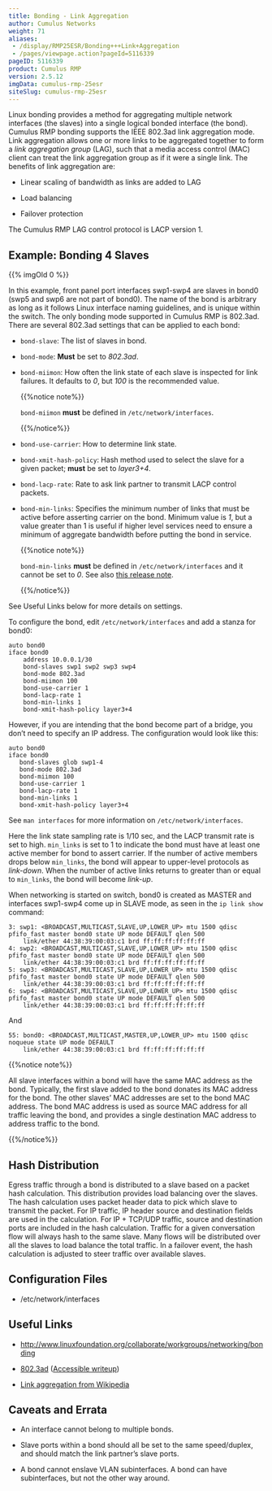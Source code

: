 ```yaml
---
title: Bonding - Link Aggregation
author: Cumulus Networks
weight: 71
aliases:
 - /display/RMP25ESR/Bonding+++Link+Aggregation
 - /pages/viewpage.action?pageId=5116339
pageID: 5116339
product: Cumulus RMP
version: 2.5.12
imgData: cumulus-rmp-25esr
siteSlug: cumulus-rmp-25esr
---
```

Linux bonding provides a method for aggregating multiple network
interfaces (the slaves) into a single logical bonded interface (the
bond). Cumulus RMP bonding supports the IEEE 802.3ad link aggregation
mode. Link aggregation allows one or more links to be aggregated
together to form a *link aggregation group* (LAG), such that a media
access control (MAC) client can treat the link aggregation group as if
it were a single link. The benefits of link aggregation are:

  - Linear scaling of bandwidth as links are added to LAG

  - Load balancing

  - Failover protection

The Cumulus RMP LAG control protocol is LACP version 1.

## <span>Example: Bonding 4 Slaves</span>

{{% imgOld 0 %}}

In this example, front panel port interfaces swp1-swp4 are slaves in
bond0 (swp5 and swp6 are not part of bond0). The name of the bond is
arbitrary as long as it follows Linux interface naming guidelines, and
is unique within the switch. The only bonding mode supported in Cumulus
RMP is 802.3ad. There are several 802.3ad settings that can be applied
to each bond:

  - `bond-slave`: The list of slaves in bond.

  - `bond-mode`: **Must** be set to *802.3ad*.

  - `bond-miimon`: How often the link state of each slave is inspected
    for link failures. It defaults to *0*, but *100* is the recommended
    value.
    
    {{%notice note%}}
    
    `bond-miimon` **must** be defined in `/etc/network/interfaces`.
    
    {{%/notice%}}

  - `bond-use-carrier`: How to determine link state.

  - `bond-xmit-hash-policy`: Hash method used to select the slave for a
    given packet; **must** be set to *layer3+4*.

  - `bond-lacp-rate`: Rate to ask link partner to transmit LACP control
    packets.

  - `bond-min-links`: Specifies the minimum number of links that must be
    active before asserting carrier on the bond. Minimum value is *1*,
    but a value greater than 1 is useful if higher level services need
    to ensure a minimum of aggregate bandwidth before putting the bond
    in service.
    
    {{%notice note%}}
    
    `bond-min-links` **must** be defined in `/etc/network/interfaces`
    and it cannot be set to *0*. See also [this release
    note](https://support.cumulusnetworks.com/hc/en-us/articles/206030457#rn230).
    
    {{%/notice%}}

See Useful Links below for more details on settings.

To configure the bond, edit `/etc/network/interfaces` and add a stanza
for bond0:

    auto bond0
    iface bond0
        address 10.0.0.1/30
        bond-slaves swp1 swp2 swp3 swp4
        bond-mode 802.3ad
        bond-miimon 100
        bond-use-carrier 1
        bond-lacp-rate 1
        bond-min-links 1
        bond-xmit-hash-policy layer3+4

However, if you are intending that the bond become part of a bridge, you
don’t need to specify an IP address. The configuration would look like
this:

    auto bond0
    iface bond0
       bond-slaves glob swp1-4
       bond-mode 802.3ad
       bond-miimon 100
       bond-use-carrier 1
       bond-lacp-rate 1
       bond-min-links 1
       bond-xmit-hash-policy layer3+4

See `man interfaces` for more information on `/etc/network/interfaces`.

Here the link state sampling rate is 1/10 sec, and the LACP transmit
rate is set to high. `min_links` is set to 1 to indicate the bond must
have at least one active member for bond to assert carrier. If the
number of active members drops below `min_links`, the bond will appear
to upper-level protocols as *link-down*. When the number of active links
returns to greater than or equal to `min_links`, the bond will become
*link-up*.

When networking is started on switch, bond0 is created as MASTER and
interfaces swp1-swp4 come up in SLAVE mode, as seen in the `ip link
show` command:

    3: swp1: <BROADCAST,MULTICAST,SLAVE,UP,LOWER_UP> mtu 1500 qdisc pfifo_fast master bond0 state UP mode DEFAULT qlen 500
        link/ether 44:38:39:00:03:c1 brd ff:ff:ff:ff:ff:ff
    4: swp2: <BROADCAST,MULTICAST,SLAVE,UP,LOWER_UP> mtu 1500 qdisc pfifo_fast master bond0 state UP mode DEFAULT qlen 500
        link/ether 44:38:39:00:03:c1 brd ff:ff:ff:ff:ff:ff
    5: swp3: <BROADCAST,MULTICAST,SLAVE,UP,LOWER_UP> mtu 1500 qdisc pfifo_fast master bond0 state UP mode DEFAULT qlen 500
        link/ether 44:38:39:00:03:c1 brd ff:ff:ff:ff:ff:ff
    6: swp4: <BROADCAST,MULTICAST,SLAVE,UP,LOWER_UP> mtu 1500 qdisc pfifo_fast master bond0 state UP mode DEFAULT qlen 500
        link/ether 44:38:39:00:03:c1 brd ff:ff:ff:ff:ff:ff

And

    55: bond0: <BROADCAST,MULTICAST,MASTER,UP,LOWER_UP> mtu 1500 qdisc noqueue state UP mode DEFAULT
        link/ether 44:38:39:00:03:c1 brd ff:ff:ff:ff:ff:ff

{{%notice note%}}

All slave interfaces within a bond will have the same MAC address as the
bond. Typically, the first slave added to the bond donates its MAC
address for the bond. The other slaves’ MAC addresses are set to the
bond MAC address. The bond MAC address is used as source MAC address for
all traffic leaving the bond, and provides a single destination MAC
address to address traffic to the bond.

{{%/notice%}}

## <span>Hash Distribution</span>

Egress traffic through a bond is distributed to a slave based on a
packet hash calculation. This distribution provides load balancing over
the slaves. The hash calculation uses packet header data to pick which
slave to transmit the packet. For IP traffic, IP header source and
destination fields are used in the calculation. For IP + TCP/UDP
traffic, source and destination ports are included in the hash
calculation. Traffic for a given conversation flow will always hash to
the same slave. Many flows will be distributed over all the slaves to
load balance the total traffic. In a failover event, the hash
calculation is adjusted to steer traffic over available slaves.

## <span>Configuration Files</span>

  - /etc/network/interfaces

## <span>Useful Links</span>

  - <http://www.linuxfoundation.org/collaborate/workgroups/networking/bonding>

  - [802.3ad](http://www.ieee802.org/3/ad/) ([Accessible
    writeup](http://cs.uccs.edu/%7Escold/doc/linkage%20aggregation.pdf))

  - [Link aggregation from
    Wikipedia](http://en.wikipedia.org/wiki/Link_aggregation)

## <span>Caveats and Errata</span>

  - An interface cannot belong to multiple bonds.

  - Slave ports within a bond should all be set to the same
    speed/duplex, and should match the link partner’s slave ports.

  - A bond cannot enslave VLAN subinterfaces. A bond can have
    subinterfaces, but not the other way around.

<article id="html-search-results" class="ht-content" style="display: none;">

</article>

<footer id="ht-footer">

</footer>
